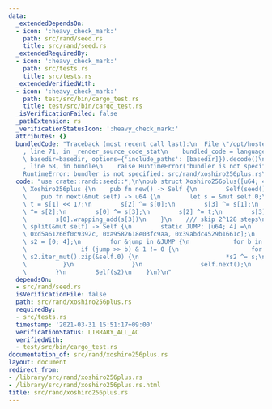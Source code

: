 ```yaml
---
data:
  _extendedDependsOn:
  - icon: ':heavy_check_mark:'
    path: src/rand/seed.rs
    title: src/rand/seed.rs
  _extendedRequiredBy:
  - icon: ':heavy_check_mark:'
    path: src/tests.rs
    title: src/tests.rs
  _extendedVerifiedWith:
  - icon: ':heavy_check_mark:'
    path: test/src/bin/cargo_test.rs
    title: test/src/bin/cargo_test.rs
  _isVerificationFailed: false
  _pathExtension: rs
  _verificationStatusIcon: ':heavy_check_mark:'
  attributes: {}
  bundledCode: "Traceback (most recent call last):\n  File \"/opt/hostedtoolcache/Python/3.9.2/x64/lib/python3.9/site-packages/onlinejudge_verify/documentation/build.py\"\
    , line 71, in _render_source_code_stat\n    bundled_code = language.bundle(stat.path,\
    \ basedir=basedir, options={'include_paths': [basedir]}).decode()\n  File \"/opt/hostedtoolcache/Python/3.9.2/x64/lib/python3.9/site-packages/onlinejudge_verify/languages/user_defined.py\"\
    , line 68, in bundle\n    raise RuntimeError('bundler is not specified: {}'.format(path.as_posix()))\n\
    RuntimeError: bundler is not specified: src/rand/xoshiro256plus.rs\n"
  code: "use crate::rand::seed::*;\n\npub struct Xoshiro256plus([u64; 4]);\n\nimpl\
    \ Xoshiro256plus {\n    pub fn new() -> Self {\n        Self(seed())\n    }\n\
    \    pub fn next(&mut self) -> u64 {\n        let s = &mut self.0;\n        let\
    \ t = s[1] << 17;\n        s[2] ^= s[0];\n        s[3] ^= s[1];\n        s[1]\
    \ ^= s[2];\n        s[0] ^= s[3];\n        s[2] ^= t;\n        s[3] = s[3].rotate_left(45);\n\
    \        s[0].wrapping_add(s[3])\n    }\n    /// skip 2^128 steps\n    pub fn\
    \ split(&mut self) -> Self {\n        static JUMP: [u64; 4] =\n            [0x180ec6d33cfd0aba,\
    \ 0xd5a61266f0c9392c, 0xa9582618e03fc9aa, 0x39abdc4529b1661c];\n        let mut\
    \ s2 = [0; 4];\n        for &jump in &JUMP {\n            for b in 0..64 {\n \
    \               if (jump >> b) & 1 != 0 {\n                    for (s2, s) in\
    \ s2.iter_mut().zip(&self.0) {\n                        *s2 ^= s;\n          \
    \          }\n                }\n                self.next();\n            }\n\
    \        }\n        Self(s2)\n    }\n}\n"
  dependsOn:
  - src/rand/seed.rs
  isVerificationFile: false
  path: src/rand/xoshiro256plus.rs
  requiredBy:
  - src/tests.rs
  timestamp: '2021-03-31 15:51:17+09:00'
  verificationStatus: LIBRARY_ALL_AC
  verifiedWith:
  - test/src/bin/cargo_test.rs
documentation_of: src/rand/xoshiro256plus.rs
layout: document
redirect_from:
- /library/src/rand/xoshiro256plus.rs
- /library/src/rand/xoshiro256plus.rs.html
title: src/rand/xoshiro256plus.rs
---
```

